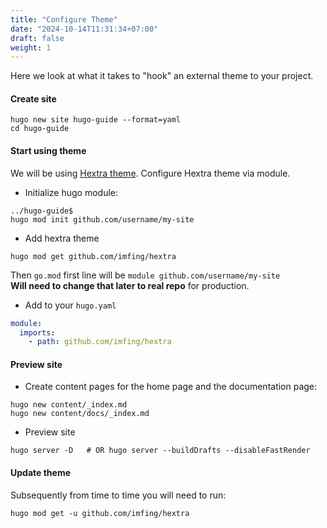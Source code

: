 ```yaml
---
title: "Configure Theme"
date: "2024-10-14T11:31:34+07:00"
draft: false
weight: 1
---
```


Here we look at what it takes to "hook" an external theme to your project.

#### Create site

```shell
hugo new site hugo-guide --format=yaml
cd hugo-guide
```

#### Start using theme

We will be using [Hextra theme](https://themes.gohugo.io/themes/hextra/).
Configure Hextra theme via module.

- Initialize hugo module:

```shell
../hugo-guide$
hugo mod init github.com/username/my-site
```

- Add hextra theme

```shell
hugo mod get github.com/imfing/hextra
```

Then `go.mod` first line will be
`module github.com/username/my-site`
<br/>
**Will need to change that later to real repo** for production.

- Add to your `hugo.yaml`

```yaml
module:
  imports:
    - path: github.com/imfing/hextra
```

#### Preview site

- Create content pages for the home page and the documentation page:

```shell
hugo new content/_index.md
hugo new content/docs/_index.md
```

- Preview site

```shell
hugo server -D   # OR hugo server --buildDrafts --disableFastRender
```

#### Update theme

Subsequently from time to time you will need to run:

```shell
hugo mod get -u github.com/imfing/hextra
```
